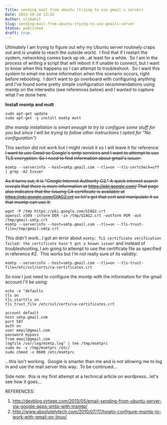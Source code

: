 ```yaml
---
Title: sending mail from ubuntu (trying to use gmail's server)
Date: 2015-10-24 13:32
Author: slikwhit
Slug: sending-mail-from-ubuntu-trying-to-use-gmails-server
Status: published
draft: true
---
```


Ultimately I am trying to figure out why my Ubuntu server routinely craps out and is unable to reach the outside world.  I find that if I restart the system, networking comes back up ok...at least for a while.  So I am in the process of writing a script that will reboot it if unable to connect, but I want to know when this happens so I can attempt to troubleshoot.  So I want this system to email me some information when this scenario occurs, right before rebooting.  I don't want to go overboard with configuring anything and I've found some pretty simple configuration recommendations using msmtp on the interwebs (see references below) and I wanted to capture what I've done here.

**Install msmtp and mutt**

    sudo apt-get update
    sudo apt-get -y install msmtp mutt

*(the msmtp installation is smart enough to try to configure some stuff for you but since I will be trying to follow other instructions I opted for "No configuration")*

This section did not work but I might revisit it so I will leave it for reference:  
~~I want to use Gmail so Google's smtp services and I want to attempt to use TLS encryption. So I need to find information about gmail's issuer:~~

    msmtp --serverinfo --host=smtp.gmail.com --tls=on --tls-certcheck=off | grep -A2 Issuer

~~As it turns out, it is "Google Internet Authority G2." A quick internet search reveals that there is more information at <https://pki.google.com/> That page also indicates that the Issuing CA certificate is available at <https://pki.google.com/GIAG2.crt> so let's get that cert and manipulate it so that msmtp can use it:~~

    wget -P /tmp https://pki.google.com/GIAG2.crt
    openssl x509 -inform DER -in /tmp/GIAG2.crt -outform PEM -out /tmp/gmail-smtp.crt
    msmtp --serverinfo --host=smtp.gmail.com --tls=on --tls-trust-file=/tmp/gmail-smtp.crt

This didn't work...I got an error about `msmtp: TLS certificate verification failed: the certificate hasn't got a known issuer` and instead of troubleshooting, I am going to attempt to use the certificate file as specified in reference \#2.  This works but I'm not really sure of its validity:

    msmtp --serverinfo --host=smtp.gmail.com --tls=on --tls-trust-file=/etc/ssl/certs/ca-certificates.crt

So now I just need to configure the msmtp with the information for the gmail account I'll be using:

    echo -e "defaults
    tls on
    tls_starttls on
    tls_trust_file /etc/ssl/certs/ca-certificates.crt
     
    account default
    host smtp.gmail.com
    port 587
    auth on
    user email@gmail.com
    password mypass
    from email@gmail.com
    logfile /var/log/msmtp.log" | tee /tmp/msmtprc
    sudo mv -v /tmp/msmtprc /etc/
    sudo chmod -v 0600 /etc/msmtprc

...this isn't working.  Google is smarter than me and is not allowing me to log in and use the mail server this way.  To be continued...

Side note:  this is my first attempt at a technical article on wordpress...let's see how it goes...

REFERENCES:

1.  http://devblog.virtage.com/2013/05/email-sending-from-ubuntu-server-via-google-apps-smtp-with-msmtp/
2.  http://www.absolutelytech.com/2010/07/17/howto-configure-msmtp-to-work-with-gmail-on-linux/
